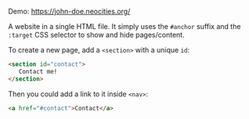 Demo: https://john-doe.neocities.org/

A website in a single HTML file. It simply uses the `#anchor` suffix and the `:target` CSS selector to show and hide pages/content.

To create a new page, add a `<section>` with a unique `id`:
```html
<section id="contact">
   Contact me!
</section>
```
Then you could add a link to it inside `<nav>`:
```html
<a href="#contact">Contact</a>
```
